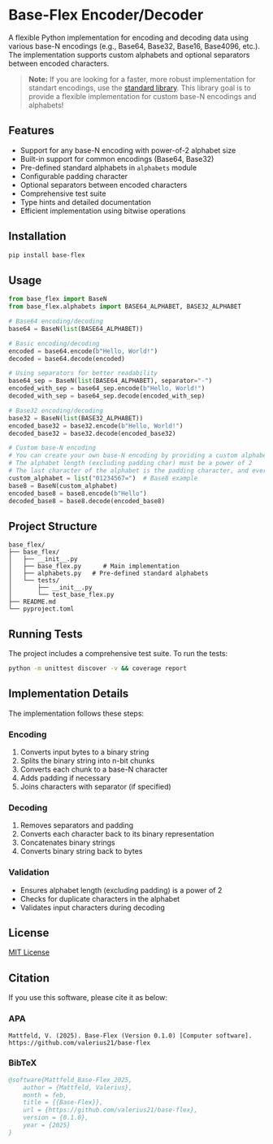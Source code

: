 # Base-Flex Encoder/Decoder

A flexible Python implementation for encoding and decoding data using various base-N encodings (e.g., Base64, Base32, Base16, Base4096, etc.). The implementation supports custom alphabets and optional separators between encoded characters.

> **Note:** If you are looking for a faster, more robust implementation for standart encodings, use the [standard library](https://docs.python.org/3/library/base64.html).
> This library goal is to provide a flexible implementation for custom base-N encodings and alphabets!

## Features

- Support for any base-N encoding with power-of-2 alphabet size
- Built-in support for common encodings (Base64, Base32)
- Pre-defined standard alphabets in `alphabets` module
- Configurable padding character
- Optional separators between encoded characters
- Comprehensive test suite
- Type hints and detailed documentation
- Efficient implementation using bitwise operations

## Installation

```bash
pip install base-flex
```

## Usage

```python
from base_flex import BaseN
from base_flex.alphabets import BASE64_ALPHABET, BASE32_ALPHABET

# Base64 encoding/decoding
base64 = BaseN(list(BASE64_ALPHABET))

# Basic encoding/decoding
encoded = base64.encode(b"Hello, World!")
decoded = base64.decode(encoded)

# Using separators for better readability
base64_sep = BaseN(list(BASE64_ALPHABET), separator="-")
encoded_with_sep = base64_sep.encode(b"Hello, World!")
decoded_with_sep = base64_sep.decode(encoded_with_sep)

# Base32 encoding/decoding
base32 = BaseN(list(BASE32_ALPHABET))
encoded_base32 = base32.encode(b"Hello, World!")
decoded_base32 = base32.decode(encoded_base32)

# Custom base-N encoding
# You can create your own base-N encoding by providing a custom alphabet
# The alphabet length (excluding padding char) must be a power of 2
# The last character of the alphabet is the padding character, and every element must be unique!
custom_alphabet = list("01234567=")  # Base8 example
base8 = BaseN(custom_alphabet)
encoded_base8 = base8.encode(b"Hello")
decoded_base8 = base8.decode(encoded_base8)
```

## Project Structure

```
base_flex/
├── base_flex/
│   ├── __init__.py
│   ├── base_flex.py      # Main implementation
│   ├── alphabets.py   # Pre-defined standard alphabets
│   └── tests/
│       ├── __init__.py
│       └── test_base_flex.py
├── README.md
└── pyproject.toml
```

## Running Tests

The project includes a comprehensive test suite. To run the tests:

```bash
python -m unittest discover -v && coverage report
```

## Implementation Details

The implementation follows these steps:

### Encoding

1. Converts input bytes to a binary string
2. Splits the binary string into n-bit chunks
3. Converts each chunk to a base-N character
4. Adds padding if necessary
5. Joins characters with separator (if specified)

### Decoding

1. Removes separators and padding
2. Converts each character back to its binary representation
3. Concatenates binary strings
4. Converts binary string back to bytes

### Validation

- Ensures alphabet length (excluding padding) is a power of 2
- Checks for duplicate characters in the alphabet
- Validates input characters during decoding

## License

[MIT License](LICENSE)

## Citation

If you use this software, please cite it as below:

### APA

```
Mattfeld, V. (2025). Base-Flex (Version 0.1.0) [Computer software]. https://github.com/valerius21/base-flex
```

### BibTeX

```bibtex
@software{Mattfeld_Base-Flex_2025,
    author = {Mattfeld, Valerius},
    month = feb,
    title = {{Base-Flex}},
    url = {https://github.com/valerius21/base-flex},
    version = {0.1.0},
    year = {2025}
}
```
